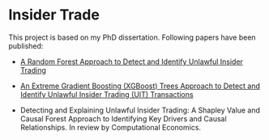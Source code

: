 # Insider Trade 


This project is based on my PhD dissertation. Following papers have been published:

- [A Random Forest Approach to Detect and Identify Unlawful Insider Trading](https://link.springer.com/article/10.1007/s10614-025-10993-2)

- [An Extreme Gradient Boosting (XGBoost) Trees Approach to Detect and Identify Unlawful Insider Trading (UIT) Transactions](https://data.scitevents.org/BooksPublishedScitepress.aspx)

- Detecting and Explaining Unlawful Insider Trading: A Shapley Value and Causal Forest Approach to Identifying Key Drivers and Causal Relationships. In review by Computational Economics. 